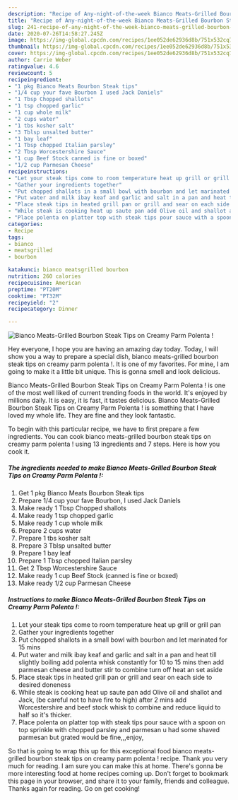 ```yaml
---
description: "Recipe of Any-night-of-the-week Bianco Meats-Grilled Bourbon Steak Tips on Creamy Parm Polenta !"
title: "Recipe of Any-night-of-the-week Bianco Meats-Grilled Bourbon Steak Tips on Creamy Parm Polenta !"
slug: 241-recipe-of-any-night-of-the-week-bianco-meats-grilled-bourbon-steak-tips-on-creamy-parm-polenta
date: 2020-07-26T14:58:27.245Z
image: https://img-global.cpcdn.com/recipes/1ee052de62936d8b/751x532cq70/bianco-meats-grilled-bourbon-steak-tips-on-creamy-parm-polenta-recipe-main-photo.jpg
thumbnail: https://img-global.cpcdn.com/recipes/1ee052de62936d8b/751x532cq70/bianco-meats-grilled-bourbon-steak-tips-on-creamy-parm-polenta-recipe-main-photo.jpg
cover: https://img-global.cpcdn.com/recipes/1ee052de62936d8b/751x532cq70/bianco-meats-grilled-bourbon-steak-tips-on-creamy-parm-polenta-recipe-main-photo.jpg
author: Carrie Weber
ratingvalue: 4.6
reviewcount: 5
recipeingredient:
- "1 pkg Bianco Meats Bourbon Steak tips"
- "1/4 cup your fave Bourbon I used Jack Daniels"
- "1 Tbsp Chopped shallots"
- "1 tsp chopped garlic"
- "1 cup whole milk"
- "2 cups water"
- "1 tbs kosher salt"
- "3 Tblsp unsalted butter"
- "1 bay leaf"
- "1 Tbsp chopped Italian parsley"
- "2 Tbsp Worcestershire Sauce"
- "1 cup Beef Stock canned is fine or boxed"
- "1/2 cup Parmesan Cheese"
recipeinstructions:
- "Let your steak tips come to room temperature heat up grill or grill pan"
- "Gather your ingredients together"
- "Put chopped shallots in a small bowl with bourbon and let marinated for 15 mins"
- "Put water and milk ibay keaf and garlic and salt in a pan and heat till slightly boiling add polenta whisk constantly for 10 to 15 mins then add parmesan cheese and butter stir to combine turn off heat an set aside"
- "Place steak tips in heated grill pan or grill and sear on each side to desired doneness"
- "While steak is cooking heat up saute pan add Olive oil and shallot and Jack, (be careful not to have fire to high) after 2 mins add Worcestershire and beef stock whisk to combine and reduce liquid to half so it&#39;s thicker."
- "Place polenta on platter top with steak tips pour sauce with a spoon on top sprinkle with chopped parsley and parmesan u had some shaved parmesan but grated would be fine,,,enjoy,"
categories:
- Recipe
tags:
- bianco
- meatsgrilled
- bourbon

katakunci: bianco meatsgrilled bourbon 
nutrition: 260 calories
recipecuisine: American
preptime: "PT20M"
cooktime: "PT32M"
recipeyield: "2"
recipecategory: Dinner

---
```



![Bianco Meats-Grilled Bourbon Steak Tips on Creamy Parm Polenta !](https://img-global.cpcdn.com/recipes/1ee052de62936d8b/751x532cq70/bianco-meats-grilled-bourbon-steak-tips-on-creamy-parm-polenta-recipe-main-photo.jpg)

Hey everyone, I hope you are having an amazing day today. Today, I will show you a way to prepare a special dish, bianco meats-grilled bourbon steak tips on creamy parm polenta !. It is one of my favorites. For mine, I am going to make it a little bit unique. This is gonna smell and look delicious.



Bianco Meats-Grilled Bourbon Steak Tips on Creamy Parm Polenta ! is one of the most well liked of current trending foods in the world. It's enjoyed by millions daily. It is easy, it is fast, it tastes delicious. Bianco Meats-Grilled Bourbon Steak Tips on Creamy Parm Polenta ! is something that I have loved my whole life. They are fine and they look fantastic.


To begin with this particular recipe, we have to first prepare a few ingredients. You can cook bianco meats-grilled bourbon steak tips on creamy parm polenta ! using 13 ingredients and 7 steps. Here is how you cook it.

<!--inarticleads1-->

##### The ingredients needed to make Bianco Meats-Grilled Bourbon Steak Tips on Creamy Parm Polenta !:

1. Get 1 pkg Bianco Meats Bourbon Steak tips
1. Prepare 1/4 cup your fave Bourbon, I used Jack Daniels
1. Make ready 1 Tbsp Chopped shallots
1. Make ready 1 tsp chopped garlic
1. Make ready 1 cup whole milk
1. Prepare 2 cups water
1. Prepare 1 tbs kosher salt
1. Prepare 3 Tblsp unsalted butter
1. Prepare 1 bay leaf
1. Prepare 1 Tbsp chopped Italian parsley
1. Get 2 Tbsp Worcestershire Sauce
1. Make ready 1 cup Beef Stock (canned is fine or boxed)
1. Make ready 1/2 cup Parmesan Cheese




<!--inarticleads2-->

##### Instructions to make Bianco Meats-Grilled Bourbon Steak Tips on Creamy Parm Polenta !:

1. Let your steak tips come to room temperature heat up grill or grill pan
1. Gather your ingredients together
1. Put chopped shallots in a small bowl with bourbon and let marinated for 15 mins
1. Put water and milk ibay keaf and garlic and salt in a pan and heat till slightly boiling add polenta whisk constantly for 10 to 15 mins then add parmesan cheese and butter stir to combine turn off heat an set aside
1. Place steak tips in heated grill pan or grill and sear on each side to desired doneness
1. While steak is cooking heat up saute pan add Olive oil and shallot and Jack, (be careful not to have fire to high) after 2 mins add Worcestershire and beef stock whisk to combine and reduce liquid to half so it&#39;s thicker.
1. Place polenta on platter top with steak tips pour sauce with a spoon on top sprinkle with chopped parsley and parmesan u had some shaved parmesan but grated would be fine,,,enjoy,




So that is going to wrap this up for this exceptional food bianco meats-grilled bourbon steak tips on creamy parm polenta ! recipe. Thank you very much for reading. I am sure you can make this at home. There's gonna be more interesting food at home recipes coming up. Don't forget to bookmark this page in your browser, and share it to your family, friends and colleague. Thanks again for reading. Go on get cooking!
